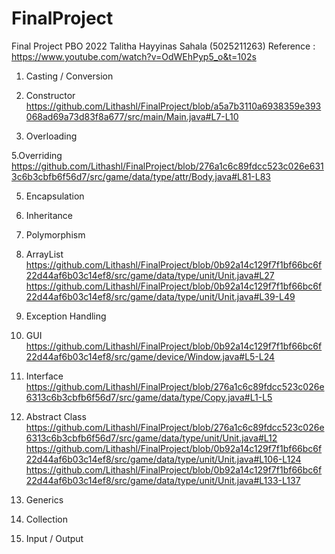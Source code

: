 # FinalProject
Final Project PBO 2022 Talitha Hayyinas Sahala (5025211263)
Reference : https://www.youtube.com/watch?v=OdWEhPyp5_o&t=102s

1. Casting / Conversion 
2. Constructor
https://github.com/Lithashl/FinalProject/blob/a5a7b3110a6938359e393068ad69a73d83f8a677/src/main/Main.java#L7-L10

3. Overloading 

5.Overriding
https://github.com/Lithashl/FinalProject/blob/276a1c6c89fdcc523c026e6313c6b3cbfb6f56d7/src/game/data/type/attr/Body.java#L81-L83

5. Encapsulation
6. Inheritance
7. Polymorphism
8. ArrayList
https://github.com/Lithashl/FinalProject/blob/0b92a14c129f7f1bf66bc6f22d44af6b03c14ef8/src/game/data/type/unit/Unit.java#L27
https://github.com/Lithashl/FinalProject/blob/0b92a14c129f7f1bf66bc6f22d44af6b03c14ef8/src/game/data/type/unit/Unit.java#L39-L49
10. Exception Handling
11. GUI
https://github.com/Lithashl/FinalProject/blob/0b92a14c129f7f1bf66bc6f22d44af6b03c14ef8/src/game/device/Window.java#L5-L24

13. Interface
https://github.com/Lithashl/FinalProject/blob/276a1c6c89fdcc523c026e6313c6b3cbfb6f56d7/src/game/data/type/Copy.java#L1-L5
13. Abstract Class
https://github.com/Lithashl/FinalProject/blob/276a1c6c89fdcc523c026e6313c6b3cbfb6f56d7/src/game/data/type/unit/Unit.java#L12
https://github.com/Lithashl/FinalProject/blob/0b92a14c129f7f1bf66bc6f22d44af6b03c14ef8/src/game/data/type/unit/Unit.java#L106-L124
https://github.com/Lithashl/FinalProject/blob/0b92a14c129f7f1bf66bc6f22d44af6b03c14ef8/src/game/data/type/unit/Unit.java#L133-L137

15. Generics
16. Collection

18. Input / Output

